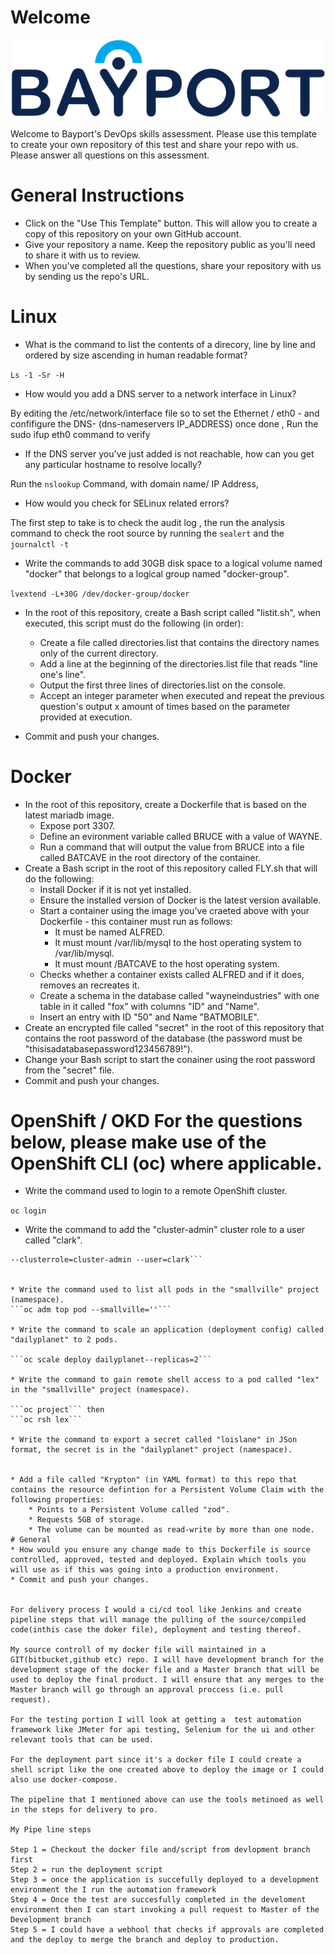 
# Welcome

![Bayport](/Bayport_Logo.png)

Welcome to Bayport's DevOps skills assessment.
Please use this template to create your own repository of this test and share your repo with us. Please answer all questions on this assessment.
# General Instructions
* Click on the "Use This Template" button. This will allow you to create a copy of this repository on your own GitHub account.
* Give your repository a name. Keep the repository public as you'll need to share it with us to review.
* When you've completed all the questions, share your repository with us by sending us the repo's URL.
# Linux
* What is the command to list the contents of a direcory, line by line and ordered by size ascending in human readable format?

 ``` Ls -1 -Sr -H  ```
* How would you add a DNS server to a network interface in Linux? 

 By editing the /etc/network/interface file so to set the Ethernet / eth0 - and confifigure the DNS- (dns-nameservers IP_ADDRESS) once done , Run the sudo ifup eth0 command to verify 

* If the DNS server you've just added is not reachable, how can you get any particular hostname to resolve locally? 

Run the ```nslookup``` Command, with domain name/ IP Address, 

* How would you check for SELinux related errors?

 The first step to take is to check the audit log , the run the analysis command to check the root source by running the ```sealert``` and the ```journalctl -t```

* Write the commands to add 30GB disk space to a logical volume named "docker" that belongs to a logical group named "docker-group".

```lvextend -L+30G /dev/docker-group/docker```

* In the root of this repository, create a Bash script called "listit.sh", when executed, this script must do the following (in order):

    * Create a file called directories.list that contains the directory names only of the current directory.
    * Add a line at the beginning of the directories.list file that reads "line one's line".
    * Output the first three lines of directories.list on the console.
    * Accept an integer parameter when executed and repeat the previous question's output x amount of times based on the parameter provided at execution.

* Commit and push your changes.

# Docker
* In the root of this repository, create a Dockerfile that is based on the latest mariadb image.
    * Expose port 3307.
    * Define an evironment variable called BRUCE with a value of WAYNE.
    * Run a command that will output the value from BRUCE into a file called BATCAVE in the root directory of the container. 
* Create a Bash script in the root of this repository called FLY.sh that will do the following:
    * Install Docker if it is not yet installed.
    * Ensure the installed version of Docker is the latest version available.
    * Start a container using the image you've craeted above with your Dockerfile - this container must run as follows:
        * It must be named ALFRED.
        * It must mount /var/lib/mysql to the host operating system to /var/lib/mysql.
        * It must mount /BATCAVE to the host operating system.
    * Checks whether a container exists called ALFRED and if it does, removes an recreates it.
    * Create a schema in the database called "wayneindustries" with one table in it called "fox" with columns "ID" and "Name".
    * Insert an entry with ID "50" and Name "BATMOBILE".
* Create an encrypted file called "secret" in the root of this repository that contains the root password of the database (the password must be "thisisadatabasepassword123456789!").
* Change your Bash script to start the conainer using the root password from the "secret" file.
* Commit and push your changes.

# OpenShift / OKD For the questions below, please make use of the OpenShift CLI (oc) where applicable.
* Write the command used to login to a remote OpenShift cluster.

```oc login ```

* Write the command to add the "cluster-admin" cluster role to a user called "clark".

```oc create clusterrolebinding registry-controller \
--clusterrole=cluster-admin --user=clark```


* Write the command used to list all pods in the "smallville" project (namespace).
```oc adm top pod --smallville=''```

* Write the command to scale an application (deployment config) called "dailyplanet" to 2 pods.

```oc scale deploy dailyplanet--replicas=2```

* Write the command to gain remote shell access to a pod called "lex" in the "smallville" project (namespace).

```oc project``` then 
```oc rsh lex``` 

* Write the command to export a secret called "loislane" in JSon format, the secret is in the "dailyplanet" project (namespace). 


* Add a file called "Krypton" (in YAML format) to this repo that contains the resource defintion for a Persistent Volume Claim with the following properties:
    * Points to a Persistent Volume called "zod".
    * Requests 5GB of storage.
    * The volume can be mounted as read-write by more than one node.
# General
* How would you ensure any change made to this Dockerfile is source controlled, approved, tested and deployed. Explain which tools you will use as if this was going into a production environment.
* Commit and push your changes.


For delivery process I would a ci/cd tool like Jenkins and create pipeline steps that will manage the pulling of the source/compiled code(inthis case the doker file), deployment and testing thereof.

My source controll of my docker file will maintained in a GIT(bitbucket,github etc) repo. I will have development branch for the development stage of the docker file and a Master branch that will be used to deploy the final product. I will ensure that any merges to the Master branch will go through an approval proccess (i.e. pull request). 

For the testing portion I will look at getting a  test automation framework like JMeter for api testing, Selenium for the ui and other relevant tools that can be used.

For the deployment part since it's a docker file I could create a shell script like the one created above to deploy the image or I could also use docker-compose. 

The pipeline that I mentioned above can use the tools metinoed as well in the steps for delivery to pro.

My Pipe line steps 

Step 1 = Checkout the docker file and/script from devlopment branch first 
Step 2 = run the deployment script 
Step 3 = once the application is succefully deployed to a development environment the I run the automation framework
Step 4 = Once the test are succesfully completed in the develoment environment then I can start invoking a pull request to Master of the Development branch
Step 5 = I could have a webhool that checks if approvals are completed and the deploy to merge the branch and deploy to production.
